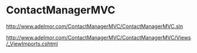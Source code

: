 # ContactManagerMVC

http://www.adelmor.com/ContactManagerMVC/ContactManagerMVC.sln

http://www.adelmor.com/ContactManagerMVC/ContactManagerMVC/Views/_ViewImports.cshtml
